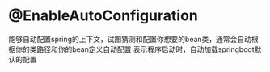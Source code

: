 
# @EnableAutoConfiguration

能够自动配置spring的上下文，试图猜测和配置你想要的bean类，通常会自动根据你的类路径和你的bean定义自动配置
表示程序启动时，自动加载springboot默认的配置
